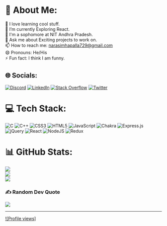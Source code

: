 # 💫 About Me:
🔭 I love learning cool stuff.<br>🌱 I’m currently Exploring React.<br>🤔 I'm a sophomore at NIT Andhra Pradesh.<br>💬 Ask me about  Exciting projects to work on.<br>📫 How to reach me: narasimhapalla729@gmail.com<br>😄 Pronouns: He/His<br>⚡ Fun fact: I think I am funny.


## 🌐 Socials:
[![Discord](https://img.shields.io/badge/Discord-%237289DA.svg?logo=discord&logoColor=white)](htttps://discord.gg/https://discord.gg/FF67aakn) [![LinkedIn](https://img.shields.io/badge/LinkedIn-%230077B5.svg?logo=linkedin&logoColor=white)](https://linkedin.com/in/https://www.linkedin.com/in/narasimha-p-l-bb249b230/) [![Stack Overflow](https://img.shields.io/badge/-Stackoverflow-FE7A16?logo=stack-overflow&logoColor=white)](https://stackoverflow.com/users/18457935) [![Twitter](https://img.shields.io/badge/Twitter-%231DA1F2.svg?logo=Twitter&logoColor=white)](https://twitter.com/Narasimha_P_L) 

# 💻 Tech Stack:
![C](https://img.shields.io/badge/c-%2300599C.svg?style=for-the-badge&logo=c&logoColor=white) ![C++](https://img.shields.io/badge/c++-%2300599C.svg?style=for-the-badge&logo=c%2B%2B&logoColor=white) ![CSS3](https://img.shields.io/badge/css3-%231572B6.svg?style=for-the-badge&logo=css3&logoColor=white) ![HTML5](https://img.shields.io/badge/html5-%23E34F26.svg?style=for-the-badge&logo=html5&logoColor=white) ![JavaScript](https://img.shields.io/badge/javascript-%23323330.svg?style=for-the-badge&logo=javascript&logoColor=%23F7DF1E)  ![Chakra](https://img.shields.io/badge/chakra-%234ED1C5.svg?style=for-the-badge&logo=chakraui&logoColor=white) ![Express.js](https://img.shields.io/badge/express.js-%23404d59.svg?style=for-the-badge&logo=express&logoColor=%2361DAFB) ![jQuery](https://img.shields.io/badge/jquery-%230769AD.svg?style=for-the-badge&logo=jquery&logoColor=white) ![React](https://img.shields.io/badge/react-%2320232a.svg?style=for-the-badge&logo=react&logoColor=%2361DAFB) ![NodeJS](https://img.shields.io/badge/node.js-6DA55F?style=for-the-badge&logo=node.js&logoColor=white) ![Redux](https://img.shields.io/badge/redux-%23593d88.svg?style=for-the-badge&logo=redux&logoColor=white)
# 📊 GitHub Stats:
![](https://github-readme-stats.vercel.app/api?username=Narasimha9271&theme=monokai&hide_border=false&include_all_commits=true&count_private=true)<br/>
![](https://github-readme-streak-stats.herokuapp.com/?user=Narasimha9271&theme=monokai&hide_border=false)<br/>
![](https://github-readme-stats.vercel.app/api/top-langs/?username=Narasimha9271&theme=monokai&hide_border=false&include_all_commits=true&count_private=true&layout=compact)

### ✍️ Random Dev Quote
![](https://quotes-github-readme.vercel.app/api?type=horizontal&theme=radical)



---
[![Profile views]](https://gpvc.arturio.dev/[Narasimha9271])

